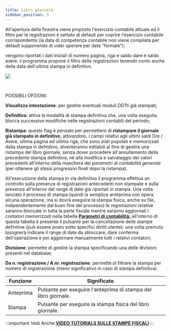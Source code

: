 ```yaml
---
title: Libro giornale
sidebar_position: 3
---
```


All'apertura della finestra viene proposto l'esercizio contabile attuale ed il filtro per le registrazioni è settato di default per coprire l'esercizio contabile corrispondente (la data di competenza contabile non viene compilata per default supponendo di voler operare per data "formale"); 

vengono riportati i dati iniziali di numero pagina, riga e saldo dare e saldo avere: il programma propone il filtro delle registrazioni tenendo conto anche della data dell'ultima stampa in definitivo.

![](/img/it-it/finance-area/ledger-records/fiscal-report/journal/image01.png)

 

POSSIBILI OPZIONI: 

**Visualizza intestazione**: per gestire eventuali moduli DDTti già stampati;

**Definitiva**: attiva la modalità di stampa definitiva che, una volta eseguita, blocca successive modifiche nelle registrazioni contabili del periodo;

**Ristampa**:  questo flag è pensato per permettere di **ristampare il giornale già stampato in definitivo**, attivandolo, i campi relativi agli ultimi saldi Dre / Avere, ultima pagina ed ultima riga, che sono stati popolati e memorizzati dalla stampa in definitivo, diventeranno editabili al fine di gestire una ristampa del libro giornale, senza dover procedere all'annullamento della precedente stampa definitiva, nè alla modifica e salvataggio dei valori precedenti all'interno della maschera dei *parametri di contabilità generale* (per ottenere gli stessi progressivi finali dopo la ristampa).



All'esecuzione della stampa in via definitiva il programma effettua un controllo sulla presenza di registrazioni antecedenti non stampate e sulla presenza all'interno del range di date già riportati in stampa. Una volta lanciato il processo di stampa (quindi la semplice anteprima non opera alcuna operazione, ma si dovrà eseguire la stampa fisica, anche su file, indipendentemente dal buon fine del processo) le registrazioni relative saranno bloccate in tutta la parte fiscale mentre saranno aggiornati i contatori memorizzati nella tabella  **[Parametri di contabilità:](/docs/configurations/parameters/finance/accounting-parameters)** all'interno di questa tabella è presente il pulsante per la cancellazione delle stampe definitive (può essere posto sotto specifici diritti utente): una volta premuto bisognerà indicare il range di date da sbloccare, dare conferma dell'operazione e poi aggiornare manualmente tutti i relativi contatori;

**Divisione**: permette di gestire la stampa specificando una delle divisioni presenti nel database;

**Da n. registrazione / A nr. registrazione**: permette di filtrare la stampa per numero di registrazione (meno significativo in caso di stampa definitiva).


| Funzione | Significato |
| --- | --- |
| Anteprima | Pulsante per eseguire l'anteprima di stampa del libro giornale. |
| Stampa | Pulsante per eseguire la stampa fisica del libro giornale. |



:::important Vedi Anche
[**VIDEO TUTORIALS SULLE STAMPE FISCALI**](/docs/video/finance/intro)
:::

